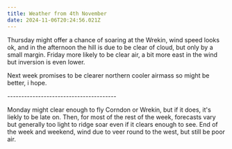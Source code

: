 ```yaml
---
title: Weather from 4th November
date: 2024-11-06T20:24:56.021Z
---
```

Thursday might offer a chance of soaring at the Wrekin,  wind speed looks ok, and in the afternoon the hill is due to be clear of cloud, but only by a small margin.  Friday more likely to be clear air, a bit more east in the wind but inversion is even lower.

Next week promises to be clearer northern cooler airmass so might be better, i hope.

\---------------------------------------

Monday might clear enough to fly Corndon or Wrekin, but if it does, it's liekly to be late on.  Then, for most of the rest of the week, forecasts vary but generally too light to ridge soar even if it clears enough to see.  End of the week and weekend, wind due to veer round to the west, but still be poor air.